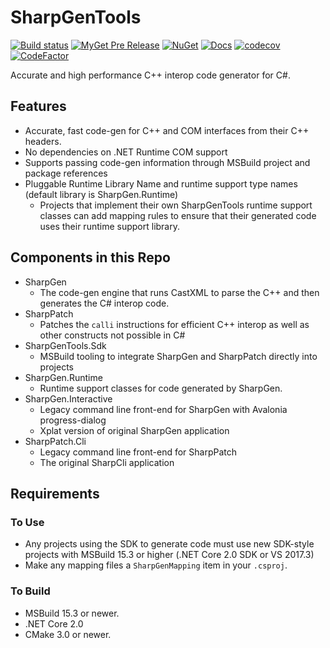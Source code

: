 # SharpGenTools

[![Build status](https://ci.appveyor.com/api/projects/status/w6nasj26yiwxq2y0/branch/master?svg=true)](https://ci.appveyor.com/project/jkoritzinsky/sharptools/branch/master) [![MyGet Pre Release](https://img.shields.io/myget/sharpgentools/vpre/SharpGenTools.Sdk.svg)](https://www.myget.org/feed/Packages/sharpgentools) [![NuGet](https://img.shields.io/nuget/v/SharpGenTools.Sdk.svg)](https://www.nuget.org/packages/SharpGenTools.Sdk) [![Docs](https://readthedocs.org/projects/sharpgentools/badge/?version=latest)](https://sharpgentools.readthedocs.io/en/latest/) [![codecov](https://codecov.io/gh/jkoritzinsky/SharpGenTools/branch/master/graph/badge.svg)](https://codecov.io/gh/jkoritzinsky/SharpGenTools) [![CodeFactor](https://www.codefactor.io/repository/github/jkoritzinsky/sharpgentools/badge)](https://www.codefactor.io/repository/github/jkoritzinsky/sharpgentools)

Accurate and high performance C++ interop code generator for C#.

## Features

* Accurate, fast code-gen for C++ and COM interfaces from their C++ headers.
* No dependencies on .NET Runtime COM support
* Supports passing code-gen information through MSBuild project and package references
* Pluggable Runtime Library Name and runtime support type names (default library is SharpGen.Runtime)
  * Projects that implement their own SharpGenTools runtime support classes can add mapping rules to ensure that their generated code uses their runtime support library.

## Components in this Repo

* SharpGen
  * The code-gen engine that runs CastXML to parse the C++ and then generates the C# interop code.
* SharpPatch
  * Patches the `calli` instructions for efficient C++ interop as well as other constructs not possible in C#
* SharpGenTools.Sdk
  * MSBuild tooling to integrate SharpGen and SharpPatch directly into projects
* SharpGen.Runtime
  * Runtime support classes for code generated by SharpGen.
* SharpGen.Interactive
  * Legacy command line front-end for SharpGen with Avalonia progress-dialog
  * Xplat version of original SharpGen application
* SharpPatch.Cli
  * Legacy command line front-end for SharpPatch
  * The original SharpCli application

## Requirements

### To Use

* Any projects using the SDK to generate code must use new SDK-style projects with MSBuild 15.3 or higher (.NET Core 2.0 SDK or VS 2017.3)
* Make any mapping files a `SharpGenMapping` item in your `.csproj`.

### To Build

* MSBuild 15.3 or newer.
* .NET Core 2.0
* CMake 3.0 or newer.
